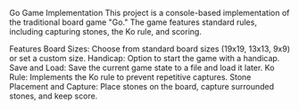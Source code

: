 Go Game Implementation
This project is a console-based implementation of the traditional board game "Go." The game features standard rules, including capturing stones, the Ko rule, and scoring.

Features
Board Sizes: Choose from standard board sizes (19x19, 13x13, 9x9) or set a custom size.
Handicap: Option to start the game with a handicap.
Save and Load: Save the current game state to a file and load it later.
Ko Rule: Implements the Ko rule to prevent repetitive captures.
Stone Placement and Capture: Place stones on the board, capture surrounded stones, and keep score.
